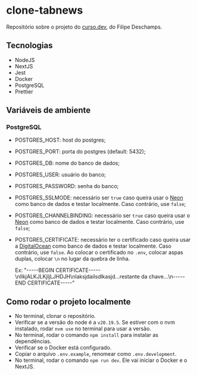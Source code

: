 # clone-tabnews

Repositório sobre o projeto do [curso.dev](https://curso.dev/), do Filipe Deschamps.

## Tecnologias

- NodeJS
- NextJS
- Jest
- Docker
- PostgreSQL
- Prettier

## Variáveis de ambiente

### PostgreSQL

- POSTGRES_HOST: host do postgres;
- POSTGRES_PORT: porta do postgres (default: 5432);
- POSTGRES_DB: nome do banco de dados;
- POSTGRES_USER: usuário do banco;
- POSTGRES_PASSWORD: senha do banco;
- POSTGRES_SSLMODE: necessário ser `true` caso queira usar o [Neon](https://neon.com/) como banco de dados e testar localmente. Caso contrário, use `false`;
- POSTGRES_CHANNELBINDING: necessário ser `true` caso queira usar o [Neon](https://neon.com/) como banco de dados e testar localmente. Caso contrário, use `false`;
- POSTGRES_CERTIFICATE: necessário ter o certificado caso queira usar a [DigitalOcean](https://www.digitalocean.com/) como banco de dados e testar localmente. Caso contrário, use `false`. Ao colocar o certificado no `.env`, colocar aspas duplas, colocar `\n` no lugar da quebra de linha.

  Ex: "-----BEGIN CERTIFICATE-----\nllkjALKJLKjljLJHDJH\nlaksjdailsdlkasjd...restante da chave...\n-----END CERTIFICATE-----"

## Como rodar o projeto localmente

- No terminal, clonar o repositório.
- Verificar se a versão do node é a `v20.19.5`. Se estiver com o nvm instalado, rodar `nvm use` no terminal para usar a versão.
- No terminal, rodar o comando `npm install` para instalar as dependências.
- Verificar se o Docker está configurado.
- Copiar o arquivo `.env.example`, renomear como `.env.development`.
- No terminal, rodar o comando `npm run dev`. Ele vai iniciar o Docker e o NextJS.
